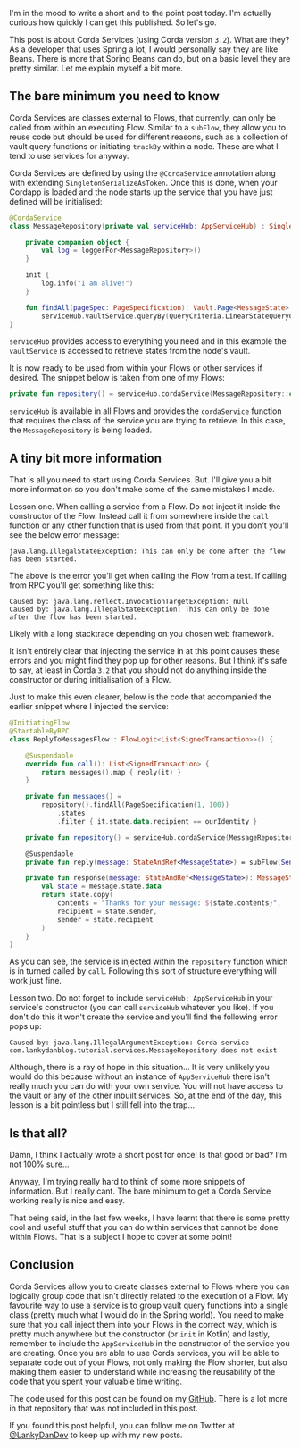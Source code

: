 I'm in the mood to write a short and to the point post today. I'm actually curious how quickly I can get this published. So let's go.

This post is about Corda Services (using Corda version `3.2`). What are they? As a developer that uses Spring a lot, I would personally say they are like Beans. There is more that Spring Beans can do, but on a basic level they are pretty similar. Let me explain myself a bit more. 

## The bare minimum you need to know

Corda Services are classes external to Flows, that currently, can only be called from within an executing Flow. Similar to a `subFlow`, they allow you to reuse code but should be used for different reasons, such as a collection of vault query functions or initiating `trackBy` within a node. These are what I tend to use services for anyway.

Corda Services are defined by using the `@CordaService` annotation along with extending `SingletonSerializeAsToken`. Once this is done, when your Cordapp is loaded and the node starts up the service that you have just defined will be initialised:
```kotlin
@CordaService
class MessageRepository(private val serviceHub: AppServiceHub) : SingletonSerializeAsToken() {

    private companion object {
        val log = loggerFor<MessageRepository>()
    }

    init {
        log.info("I am alive!")
    }

    fun findAll(pageSpec: PageSpecification): Vault.Page<MessageState> =
        serviceHub.vaultService.queryBy(QueryCriteria.LinearStateQueryCriteria(), pageSpec)
}
```
`serviceHub` provides access to everything you need and in this example the `vaultService` is accessed to retrieve states from the node's vault.

It is now ready to be used from within your Flows or other services if desired. The snippet below is taken from one of my Flows:
```kotlin
private fun repository() = serviceHub.cordaService(MessageRepository::class.java)
```
`serviceHub` is available in all Flows and provides the `cordaService` function that requires the class of the service you are trying to retrieve. In this case, the `MessageRepository` is being loaded.

## A tiny bit more information

That is all you need to start using Corda Services. But. I'll give you a bit more information so you don't make some of the same mistakes I made.

Lesson one. When calling a service from a Flow. Do not inject it inside the constructor of the Flow. Instead call it from somewhere inside the `call` function or any other function that is used from that point. If you don't you'll see the below error message:
```
java.lang.IllegalStateException: This can only be done after the flow has been started.
```
The above is the error you'll get when calling the Flow from a test. If calling from RPC you'll get something like this:
```
Caused by: java.lang.reflect.InvocationTargetException: null
Caused by: java.lang.IllegalStateException: This can only be done after the flow has been started.
```
Likely with a long stacktrace depending on you chosen web framework.

It isn't entirely clear that injecting the service in at this point causes these errors and you might find they pop up for other reasons. But I think it's safe to say, at least in Corda `3.2` that you should not do anything inside the constructor or during initialisation of a Flow.

Just to make this even clearer, below is the code that accompanied the earlier snippet where I injected the service:
```kotlin
@InitiatingFlow
@StartableByRPC
class ReplyToMessagesFlow : FlowLogic<List<SignedTransaction>>() {

    @Suspendable
    override fun call(): List<SignedTransaction> {
        return messages().map { reply(it) }
    }

    private fun messages() =
        repository().findAll(PageSpecification(1, 100))
            .states
            .filter { it.state.data.recipient == ourIdentity }

    private fun repository() = serviceHub.cordaService(MessageRepository::class.java)

    @Suspendable
    private fun reply(message: StateAndRef<MessageState>) = subFlow(SendMessageFlow(response(message), message))

    private fun response(message: StateAndRef<MessageState>): MessageState {
        val state = message.state.data
        return state.copy(
            contents = "Thanks for your message: ${state.contents}",
            recipient = state.sender,
            sender = state.recipient
        )
    }
}
```
As you can see, the service is injected within the `repository` function which is in turned called by `call`. Following this sort of structure everything will work just fine.

Lesson two. Do not forget to include `serviceHub: AppServiceHub` in your service's constructor (you can call `serviceHub` whatever you like). If you don't do this it won't create the service and you'll find the following error pops up:
```
Caused by: java.lang.IllegalArgumentException: Corda service com.lankydanblog.tutorial.services.MessageRepository does not exist
```
Although, there is a ray of hope in this situation... It is very unlikely you would do this because without an instance of `AppServiceHub` there isn't really much you can do with your own service. You will not have access to the vault or any of the other inbuilt services. So, at the end of the day, this lesson is a bit pointless but I still fell into the trap...

## Is that all?

Damn, I think I actually wrote a short post for once! Is that good or bad? I'm not 100% sure...

Anyway, I'm trying really hard to think of some more snippets of information. But I really cant. The bare minimum to get a Corda Service working really is nice and easy.

That being said, in the last few weeks, I have learnt that there is some pretty cool and useful stuff that you can do within services that cannot be done within Flows. That is a subject I hope to cover at some point!

## Conclusion

Corda Services allow you to create classes external to Flows where you can logically group code that isn't directly related to the execution of a Flow. My favourite way to use a service is to group vault query functions into a single class (pretty much what I would do in the Spring world). You need to make sure that you call inject them into your Flows in the correct way, which is pretty much anywhere but the constructor (or `init` in Kotlin) and lastly, remember to include the `AppServiceHub` in the constructor of the service you are creating. Once you are able to use Corda services, you will be able to separate code out of your Flows, not only making the Flow shorter, but also making them easier to understand while increasing the reusability of the code that you spent your valuable time writing.

The code used for this post can be found on my [GitHub](URL). There is a lot more in that repository that was not included in this post.

If you found this post helpful, you can follow me on Twitter at [@LankyDanDev](URL) to keep up with my new posts.